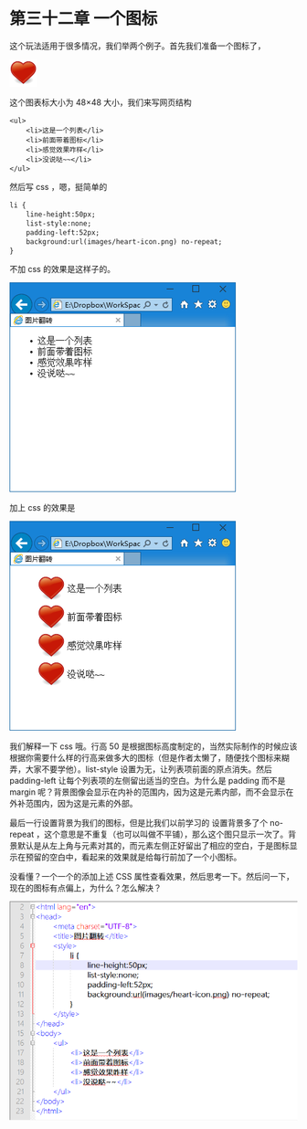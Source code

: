 第三十二章  一个图标
===

这个玩法适用于很多情况，我们举两个例子。首先我们准备一个图标了，

![图32-1](images/32-1.png)

这个图表标大小为 48×48 大小，我们来写网页结构

	<ul>
		<li>这是一个列表</li>
		<li>前面带着图标</li>
		<li>感觉效果咋样</li>
		<li>没说哒~~</li>
	</ul>

然后写 css ，嗯，挺简单的

	li {
		line-height:50px;
		list-style:none;
		padding-left:52px;
		background:url(images/heart-icon.png) no-repeat;
	}

不加 css 的效果是这样子的。

![图32-2](images/32-2.png)

加上 css 的效果是

![图32-3](images/32-3.png)

我们解释一下 css 哦。行高 50 是根据图标高度制定的，当然实际制作的时候应该根据你需要什么样的行高来做多大的图标（但是作者太懒了，随便找个图标来糊弄，大家不要学他）。list-style 设置为无，让列表项前面的原点消失。然后 padding-left 让每个列表项的左侧留出适当的空白。为什么是 padding 而不是 margin 呢？背景图像会显示在内补的范围内，因为这是元素内部，而不会显示在外补范围内，因为这是元素的外部。

最后一行设置背景为我们的图标，但是比我们以前学习的 设置背景多了个 no-repeat ，这个意思是不重复（也可以叫做不平铺），那么这个图只显示一次了。背景默认是从左上角与元素对其的，而元素左侧正好留出了相应的空白，于是图标显示在预留的空白中，看起来的效果就是给每行前加了一个小图标。

没看懂？一个一个的添加上述 CSS 属性查看效果，然后思考一下。然后问一下，现在的图标有点偏上，为什么？怎么解决？

![图32-4](images/32-4.png)